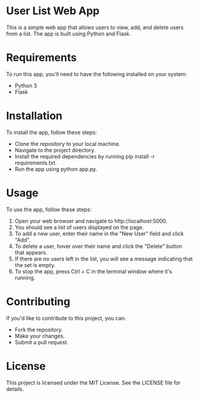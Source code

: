 # User List Web App
This is a simple web app that allows users to view, add, and delete users from a list. The app is built using Python and Flask.

# Requirements
To run this app, you'll need to have the following installed on your system:

* Python 3
* Flask

# Installation
To install the app, follow these steps:

* Clone the repository to your local machine.
* Navigate to the project directory.
* Install the required dependencies by running pip install -r requirements.txt.
* Run the app using python app.py.
# Usage
To use the app, follow these steps:

1. Open your web browser and navigate to http://localhost:5000.
2. You should see a list of users displayed on the page.
3. To add a new user, enter their name in the "New User" field and click "Add".
4. To delete a user, hover over their name and click the "Delete" button that appears.
5. If there are no users left in the list, you will see a message indicating that the set is empty.
6. To stop the app, press Ctrl + C in the terminal window where it's running.

# Contributing
If you'd like to contribute to this project, you can:

* Fork the repository.
* Make your changes.
* Submit a pull request.

# License
This project is licensed under the MIT License. See the LICENSE file for details.